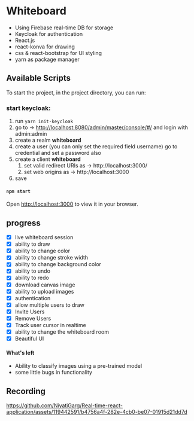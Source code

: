 # Whiteboard
* Using Firebase real-time DB for storage
* Keycloak for authentication
* React.js
* react-konva for drawing
* css & react-bootstrap for UI styling
* yarn as package manager

## Available Scripts

To start the project, in the project directory, you can run:

### start keycloak:

1. run ```yarn init-keycloak```
2. go to ->  [http://localhost:8080/admin/master/console/#/](http://localhost:8080/admin/master/console/#/) and login with admin:admin
3. create a realm **whiteboard**
4. create a user (you can only set the required field username) go to credential and set a password also
5. create a client **whiteboard**
   1. set valid redirect URIs as -> http://localhost:3000/
   2. set web origins as -> http://localhost:3000
3. save

#### ```npm start```
Open [http://localhost:3000](http://localhost:3000) to view it in your browser.

## progress
- [x] live whiteboard session
- [x] ability to draw
- [x] ability to change color
- [x] ability to change stroke width
- [x] ability to change background color
- [x] ability to undo
- [x] ability to redo
- [x] download canvas image
- [x] ability to upload images
- [x] authentication
- [x] allow multiple users to draw
- [x] Invite Users
- [x] Remove Users
- [x] Track user cursor in realtime
- [x] ability to change the whiteboard room
- [x] Beautiful UI

#### What's left
* Ability to classify images using a pre-trained model
* some little bugs in functionality

## Recording
https://github.com/NiyatiGarg/Real-time-react-application/assets/119442591/b4756a4f-282e-4cb0-be07-01915d21dd7d
